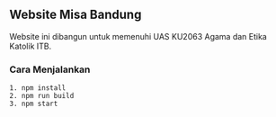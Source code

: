 ## Website Misa Bandung
Website ini dibangun untuk memenuhi UAS KU2063 Agama dan Etika Katolik ITB.
### Cara Menjalankan
```
1. npm install
2. npm run build
3. npm start
```
